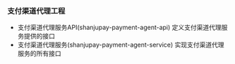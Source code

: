 ### 支付渠道代理工程
- 支付渠道代理服务API(shanjupay-payment-agent-api) 定义支付渠道代理服务提供的接口
- 支付渠道代理服务(shanjupay-payment-agent-service) 实现支付渠道代理服务的所有接口